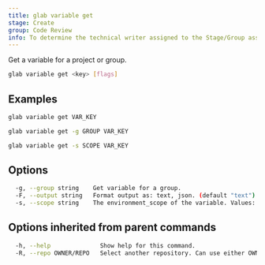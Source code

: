 ```yaml
---
title: glab variable get
stage: Create
group: Code Review
info: To determine the technical writer assigned to the Stage/Group associated with this page, see https://about.gitlab.com/handbook/product/ux/technical-writing/#assignments
---
```


<!--
This documentation is auto generated by a script.
Please do not edit this file directly. Run `make gen-docs` instead.
-->

Get a variable for a project or group.

```bash title="terminal"
glab variable get <key> [flags]
```

## Examples

```bash title="terminal"
glab variable get VAR_KEY

glab variable get -g GROUP VAR_KEY

glab variable get -s SCOPE VAR_KEY
```

## Options

```bash title="terminal"
  -g, --group string    Get variable for a group.
  -F, --output string   Format output as: text, json. (default "text")
  -s, --scope string    The environment_scope of the variable. Values: all (*), or specific environments. (default "*")
```

## Options inherited from parent commands

```bash title="terminal"
  -h, --help              Show help for this command.
  -R, --repo OWNER/REPO   Select another repository. Can use either OWNER/REPO or `GROUP/NAMESPACE/REPO` format. Also accepts full URL or Git URL.
```
